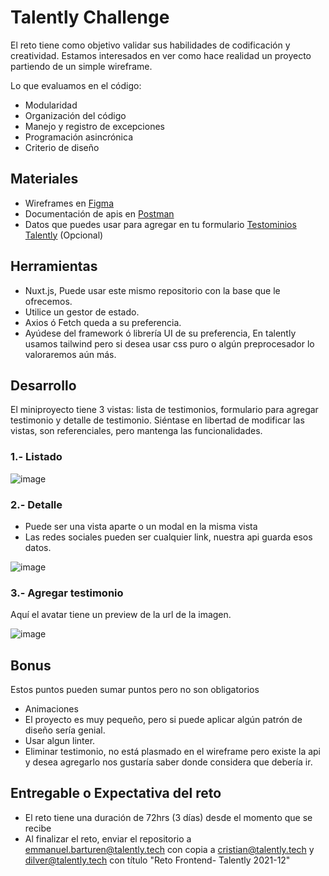 
# Talently Challenge

El reto tiene como objetivo validar sus habilidades de codificación y creatividad. Estamos interesados en ver  como hace realidad un proyecto partiendo de un simple wireframe.

Lo que evaluamos en el código:

- Modularidad
- Organización del código
- Manejo y registro de excepciones
- Programación asincrónica
- Criterio de diseño


## Materiales
- Wireframes en [Figma](https://www.figma.com/file/LACLmiVmSiRPfbKNTe3zNG/Talently-Challenge-01---Testimonials?node-id=0%3A1)
- Documentación de apis en [Postman](https://talently-challenge.herokuapp.com/api/v1/docs)
- Datos que puedes usar para agregar en tu formulario [Testominios Talently](https://talently.tech/testimoniales/) (Opcional)

## Herramientas
- Nuxt.js, Puede usar este mismo repositorio con la base que le ofrecemos.
- Utilice un gestor de estado.
- Axios ó Fetch queda a su preferencia.
- Ayúdese del framework ó librería UI de su preferencia, En talently usamos tailwind pero si desea usar css puro o algún preprocesador lo valoraremos aún más.

## Desarrollo
El miniproyecto tiene 3 vistas: lista de testimonios, formulario para agregar testimonio y detalle de testimonio.
Siéntase en libertad de modificar las vistas, son referenciales, pero mantenga las funcionalidades.

### 1.- Listado
![image](https://user-images.githubusercontent.com/29830848/147611849-369d7e32-2d6f-40c1-9114-6a63758e2bea.png)

### 2.- Detalle
- Puede ser una vista aparte o un modal en la misma vista
- Las redes sociales pueden ser cualquier link, nuestra api guarda esos datos.

![image](https://user-images.githubusercontent.com/29830848/147611935-c7d5bb2e-81c3-4656-afa5-20729aca49e2.png)

### 3.- Agregar testimonio
Aquí el avatar tiene un preview de la url de la imagen.

![image](https://user-images.githubusercontent.com/29830848/147612020-558a10b6-2f1a-4341-b500-2633bbe31ef2.png)

## Bonus
Estos puntos pueden sumar puntos pero no son obligatorios
- Animaciones
- El proyecto es muy pequeño, pero si puede aplicar algún patrón de diseño sería genial.
- Usar algun linter.
- Eliminar testimonio, no está plasmado en el wireframe pero existe la api y desea agregarlo nos gustaría saber donde considera que debería ir.

## Entregable o Expectativa del reto
- El reto tiene una duración de 72hrs (3 días) desde el momento que se recibe
- Al finalizar el reto, enviar el repositorio a emmanuel.barturen@talently.tech con copia a cristian@talently.tech y
  dilver@talently.tech con título "Reto Frontend- Talently 2021-12"

